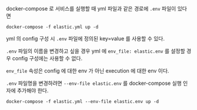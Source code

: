 docker-compose 로 서비스를 실행할 때 yml 파일과 같은 경로에 `.env` 파일이 있다면

```
docker-compose -f elastic.yml up -d 
```

yml 의 config 구성 시 `.env` 파일에 정의된 key=value 를 사용할 수 있다.

`.env` 파일의 이름을 변경하고 싶을 경우 yml 에 `env_file: elastic.env` 를 설정할 경우 config 구성에는 사용할 수 없다.

`env_file` 속성은 config 에 대한 env 가 아닌 execution 에 대한 env 이다.

`.env` 파일명을 변경하려면 `--env-file elastic.env` 를 docker-compose 실행 인자에 추가해야 한다.

```
docker-compose -f elastic.yml --env-file elastic.env up -d 
```
